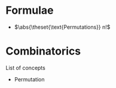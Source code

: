 # Formulae

- $\abs{\theset{\text{Permutations}} n!$ 

# Combinatorics

List of concepts

- Permutation

